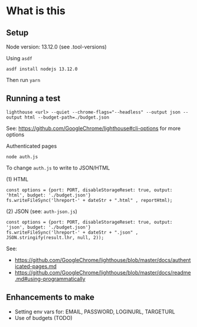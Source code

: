 # What is this

## Setup

Node version: 13.12.0 (see .tool-versions)

Using `asdf` 

```
asdf install nodejs 13.12.0
```

Then run `yarn`

## Running a test

```
lighthouse <url> --quiet --chrome-flags="--headless" --output json --output html --budget-path=./budget.json
```

See: https://github.com/GoogleChrome/lighthouse#cli-options for more options


Authenticated pages

```
node auth.js
```

To change `auth.js` to write to JSON/HTML

(1) HTML

```
const options = {port: PORT, disableStorageReset: true, output: 'html', budget: './budget.json'}
fs.writeFileSync('lhreport-' + dateStr + ".html" , reportHtml);
```

(2) JSON (see: `auth-json.js`)

```
const options = {port: PORT, disableStorageReset: true, output: 'json', budget: './budget.json'}
fs.writeFileSync('lhreport-' + dateStr + ".json" , JSON.stringify(result.lhr, null, 2));
```


See: 

* https://github.com/GoogleChrome/lighthouse/blob/master/docs/authenticated-pages.md
* https://github.com/GoogleChrome/lighthouse/blob/master/docs/readme.md#using-programmatically

## Enhancements to make

* Setting env vars for: EMAIL, PASSWORD, LOGINURL, TARGETURL
* Use of budgets (TODO)

